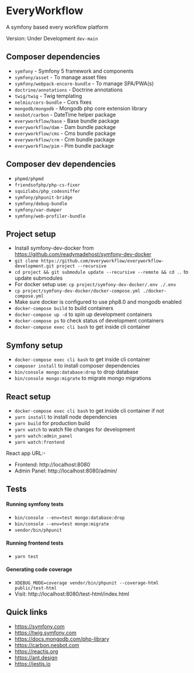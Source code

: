 # EveryWorkflow

A symfony based every workflow platform


Version: Under Development `dev-main`


## Composer dependencies

- `symfony` - Symfony 5 framework and components
- `symfony/asset` - To manage asset files
- `symfony/webpack-encore-bundle` - To manage SPA/PWA(s)
- `doctrine/annotations` - Doctrine annotations
- `twig/twig` - Twig templating
- `nelmio/cors-bundle` - Cors fixes
- `mongodb/mongodb` - Mongodb php core extension library
- `nesbot/carbon` - DateTime helper package
- `everyworkflow/base` - Base bundle package
- `everyworkflow/dam` - Dam bundle package
- `everyworkflow/cms` - Cms bundle package
- `everyworkflow/crm` - Crm bundle package
- `everyworkflow/pim` - Pim bundle package


## Composer dev dependencies

- `phpmd/phpmd`
- `friendsofphp/php-cs-fixer`
- `squizlabs/php_codesniffer`
- `symfony/phpunit-bridge`
- `symfony/debug-bundle`
- `symfony/var-dumper`
- `symfony/web-profiler-bundle`


## Project setup

- Install symfony-dev-docker from https://github.com/readymadehost/symfony-dev-docker
- `git clone https://github.com/everyworkflow/everyworkflow-development.git project --recursive`
- `cd project && git submodule update --recursive --remote && cd ..` to update submodules
- For docker setup use: `cp project/symfony-dev-docker/.env ./.env`
- `cp project/symfony-dev-docker/docker-compose.yml ./docker-compose.yml`
- Make sure docker is configured to use php8.0 and mongodb enabled
- `docker-compose build` to build containers
- `docker-compose up -d` to spin up development containers
- `docker-compose ps` to check status of development containers
- `docker-compose exec cli bash` to get inside cli container

## Symfony setup

- `docker-compose exec cli bash` to get inside cli container
- `composer install` to install composer dependencies
- `bin/console mongo:database:drop` to drop database
- `bin/console mongo:migrate` to migrate mongo migrations


## React setup

- `docker-compose exec cli bash` to get inside cli container if not
- `yarn install` to install node dependencies
- `yarn build` for production build
- `yarn watch` to watch file changes for development
- `yarn watch:admin_panel`
- `yarn watch:frontend`

React app URL:-

- Frontend: http://localhost:8080
- Admin Panel: http://localhost:8080/admin/

## Tests

#### Running symfony tests

- `bin/console --env=test mongo:database:drop`
- `bin/console --env=test mongo:migrate`
- `vendor/bin/phpunit`

#### Running frontend tests

- `yarn test`

#### Generating code coverage

- `XDEBUG_MODE=coverage vendor/bin/phpunit --coverage-html public/test-html`
- Visit: http://localhost:8080/test-html/index.html

## Quick links

- https://symfony.com
- https://twig.symfony.com
- https://docs.mongodb.com/php-library
- https://carbon.nesbot.com
- https://reactjs.org
- https://ant.design
- https://jestjs.io
